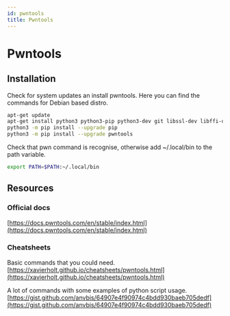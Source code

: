 ```yaml
---
id: pwntools
title: Pwntools
---
```


# Pwntools

## Installation

Check for system updates an install pwntools. Here you can find the commands for Debian based distro.

```sh
apt-get update
apt-get install python3 python3-pip python3-dev git libssl-dev libffi-dev build-essential
python3 -m pip install --upgrade pip
python3 -m pip install --upgrade pwntools
```

Check that pwn command is recognise, otherwise add ~/.local/bin to the path variable.

```sh
export PATH=$PATH:~/.local/bin
```

## Resources

### Official docs

[https://docs.pwntools.com/en/stable/index.html](https://docs.pwntools.com/en/stable/index.html)

### Cheatsheets

Basic commands that you could need.
[https://xavierholt.github.io/cheatsheets/pwntools.html](https://xavierholt.github.io/cheatsheets/pwntools.html)

A lot of commands with some examples of python script usage.
[https://gist.github.com/anvbis/64907e4f90974c4bdd930baeb705dedf](https://gist.github.com/anvbis/64907e4f90974c4bdd930baeb705dedf)